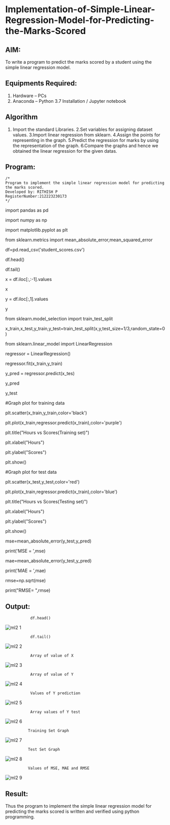 # Implementation-of-Simple-Linear-Regression-Model-for-Predicting-the-Marks-Scored

## AIM:
To write a program to predict the marks scored by a student using the simple linear regression model.

## Equipments Required:
1. Hardware – PCs
2. Anaconda – Python 3.7 Installation / Jupyter notebook

## Algorithm
1. Import the standard Libraries. 
2.Set variables for assigning dataset values.
3.Import linear regression from sklearn.
4.Assign the points for representing in the graph.
5.Predict the regression for marks by using the representation of the graph.
6.Compare the graphs and hence we obtained the linear regression for the given datas.
   

## Program:
```
/*
Program to implement the simple linear regression model for predicting the marks scored.
Developed by: RITHISH P
RegisterNumber:212223230173  
*/
```
import pandas as pd

import numpy as np

import matplotlib.pyplot as plt

from sklearn.metrics import mean_absolute_error,mean_squared_error

df=pd.read_csv('student_scores.csv')

df.head()

df.tail()

x = df.iloc[:,:-1].values

x

y = df.iloc[:,1].values

y

from sklearn.model_selection import train_test_split

x_train,x_test,y_train,y_test=train_test_split(x,y,test_size=1/3,random_state=0)

from sklearn.linear_model import LinearRegression

regressor = LinearRegression()

regressor.fit(x_train,y_train)

y_pred = regressor.predict(x_tes)

y_pred

y_test

#Graph plot for training data

plt.scatter(x_train,y_train,color='black')

plt.plot(x_train,regressor.predict(x_train),color='purple')

plt.title("Hours vs Scores(Training set)")

plt.xlabel("Hours")

plt.ylabel("Scores")

plt.show()

#Graph plot for test data

plt.scatter(x_test,y_test,color='red')

plt.plot(x_train,regressor.predict(x_train),color='blue')

plt.title("Hours vs Scores(Testing set)")

plt.xlabel("Hours")

plt.ylabel("Scores")

plt.show()

mse=mean_absolute_error(y_test,y_pred)

print('MSE = ',mse)

mae=mean_absolute_error(y_test,y_pred)

print('MAE = ',mae)

rmse=np.sqrt(mse)

print("RMSE= ",rmse)

## Output:
               df.head()
![ml2 1](https://github.com/RITHISHlearn/Implementation-of-Simple-Linear-Regression-Model-for-Predicting-the-Marks-Scored/assets/145446645/4b472129-c44e-4df9-85cc-4a8508b2c343)

               df.tail()
![ml2 2](https://github.com/RITHISHlearn/Implementation-of-Simple-Linear-Regression-Model-for-Predicting-the-Marks-Scored/assets/145446645/b7ed5586-c651-4643-b710-afb43731237a)

               Array of value of X
![ml2 3](https://github.com/RITHISHlearn/Implementation-of-Simple-Linear-Regression-Model-for-Predicting-the-Marks-Scored/assets/145446645/73e10e66-975c-4356-b449-debb75b31dfa)

               Array of value of Y
![ml2 4](https://github.com/RITHISHlearn/Implementation-of-Simple-Linear-Regression-Model-for-Predicting-the-Marks-Scored/assets/145446645/33e513b4-f889-4724-abbe-136c1a22eac1)

               Values of Y prediction
![ml2 5](https://github.com/RITHISHlearn/Implementation-of-Simple-Linear-Regression-Model-for-Predicting-the-Marks-Scored/assets/145446645/a02febc2-4548-477f-80cd-0e4bdadfc422)

               Array values of Y test
![ml2 6](https://github.com/RITHISHlearn/Implementation-of-Simple-Linear-Regression-Model-for-Predicting-the-Marks-Scored/assets/145446645/0e069bd0-224f-4629-bd5a-fe3052abc447)

              Training Set Graph
![ml2 7](https://github.com/RITHISHlearn/Implementation-of-Simple-Linear-Regression-Model-for-Predicting-the-Marks-Scored/assets/145446645/bdf1412e-ff9d-4f36-9f1b-edf8cde742d9)

              Test Set Graph
![ml2 8](https://github.com/RITHISHlearn/Implementation-of-Simple-Linear-Regression-Model-for-Predicting-the-Marks-Scored/assets/145446645/accfd9cd-d3ce-45e7-a0eb-1fcce9f059c6)

              Values of MSE, MAE and RMSE
![ml2 9](https://github.com/RITHISHlearn/Implementation-of-Simple-Linear-Regression-Model-for-Predicting-the-Marks-Scored/assets/145446645/d057c6bb-f0f9-4013-ad88-17fd03a066d4)




## Result:
Thus the program to implement the simple linear regression model for predicting the marks scored is written and verified using python programming.

